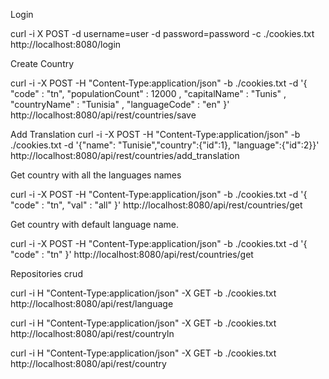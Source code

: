 Login

curl -i X POST -d username=user -d password=password -c ./cookies.txt http://localhost:8080/login


Create Country
 
curl -i -X POST -H "Content-Type:application/json" -b ./cookies.txt -d '{  "code" : "tn",  "populationCount" : 12000 ,  "capitalName" : "Tunis" ,  "countryName" : "Tunisia" ,  "languageCode" : "en"   }' http://localhost:8080/api/rest/countries/save

Add Translation
 curl -i -X POST -H "Content-Type:application/json" -b ./cookies.txt -d '{"name": "Tunisie","country":{"id":1}, "language":{"id":2}}' http://localhost:8080/api/rest/countries/add_translation

Get country with all the languages names

curl -i -X POST -H "Content-Type:application/json" -b ./cookies.txt -d '{  "code" : "tn", "val" : "all"   }' http://localhost:8080/api/rest/countries/get

Get country with default language name.

curl -i -X POST -H "Content-Type:application/json" -b ./cookies.txt -d '{  "code" : "tn" }' http://localhost:8080/api/rest/countries/get


Repositories crud

curl -i H "Content-Type:application/json" -X GET -b ./cookies.txt http://localhost:8080/api/rest/language

curl -i H "Content-Type:application/json" -X GET -b ./cookies.txt http://localhost:8080/api/rest/countryln

curl -i H "Content-Type:application/json" -X GET -b ./cookies.txt http://localhost:8080/api/rest/country





